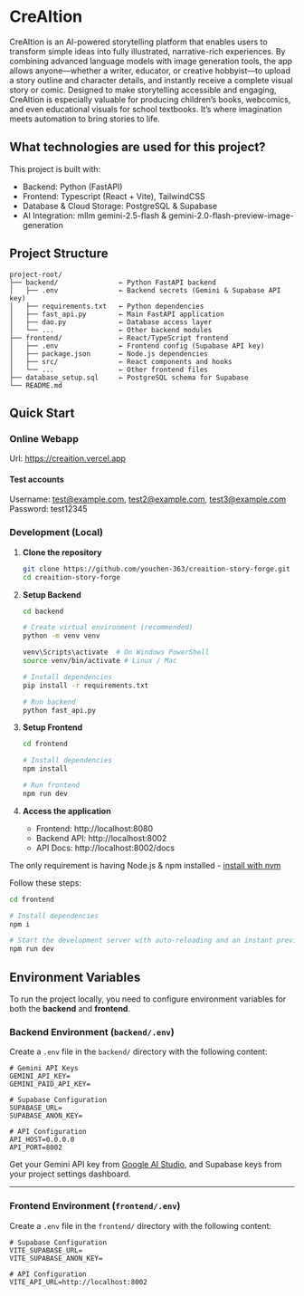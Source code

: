 # CreAItion 

CreAItion is an AI-powered storytelling platform that enables users to transform simple ideas into fully illustrated, narrative-rich experiences. By combining advanced language models with image generation tools, the app allows anyone—whether a writer, educator, or creative hobbyist—to upload a story outline and character details, and instantly receive a complete visual story or comic. Designed to make storytelling accessible and engaging, CreAItion is especially valuable for producing children’s books, webcomics, and even educational visuals for school textbooks. It’s where imagination meets automation to bring stories to life.

## What technologies are used for this project?

This project is built with:
- Backend: Python (FastAPI)
- Frontend: Typescript (React + Vite), TailwindCSS
- Database & Cloud Storage: PostgreSQL & Supabase
- AI Integration: mllm gemini-2.5-flash & gemini-2.0-flash-preview-image-generation


## Project Structure

```
project-root/
├── backend/               ← Python FastAPI backend
│   ├── .env               ← Backend secrets (Gemini & Supabase API key)
│   ├── requirements.txt   ← Python dependencies
│   ├── fast_api.py        ← Main FastAPI application
│   ├── dao.py             ← Database access layer
│   └── ...                ← Other backend modules
├── frontend/              ← React/TypeScript frontend
│   ├── .env               ← Frontend config (Supabase API key)
│   ├── package.json       ← Node.js dependencies
│   ├── src/               ← React components and hooks
│   └── ...                ← Other frontend files
├── database_setup.sql     ← PostgreSQL schema for Supabase
└── README.md              
```

## Quick Start

### Online Webapp
Url: https://creaition.vercel.app
#### Test accounts
  Username: test@example.com, test2@example.com, test3@example.com  
  Password: test12345

### Development (Local)

1. **Clone the repository**
   ```bash
   git clone https://github.com/youchen-363/creaition-story-forge.git
   cd creaition-story-forge
   ```

2. **Setup Backend**
   ```bash
   cd backend
   
   # Create virtual environment (recommended)
   python -m venv venv
   
   venv\Scripts\activate  # On Windows PowerShell
   source venv/bin/activate # Linux / Mac 
   
   # Install dependencies
   pip install -r requirements.txt
   
   # Run backend
   python fast_api.py
   ```

3. **Setup Frontend**
   ```bash
   cd frontend
   
   # Install dependencies
   npm install
   
   # Run frontend
   npm run dev
   ```

4. **Access the application**
   - Frontend: http://localhost:8080
   - Backend API: http://localhost:8002
   - API Docs: http://localhost:8002/docs

The only requirement is having Node.js & npm installed - [install with nvm](https://github.com/nvm-sh/nvm#installing-and-updating)

Follow these steps:

```sh
cd frontend

# Install dependencies
npm i

# Start the development server with auto-reloading and an instant preview.
npm run dev
```

## Environment Variables

To run the project locally, you need to configure environment variables for both the **backend** and **frontend**.

### Backend Environment (`backend/.env`)

Create a `.env` file in the `backend/` directory with the following content:

```env
# Gemini API Keys
GEMINI_API_KEY=
GEMINI_PAID_API_KEY=

# Supabase Configuration
SUPABASE_URL=
SUPABASE_ANON_KEY=

# API Configuration
API_HOST=0.0.0.0
API_PORT=8002
```
Get your Gemini API key from [Google AI Studio](https://aistudio.google.com/app/apikey), and Supabase keys from your project settings dashboard.

---

### Frontend Environment (`frontend/.env`)

Create a `.env` file in the `frontend/` directory with the following content:

```env
# Supabase Configuration
VITE_SUPABASE_URL=
VITE_SUPABASE_ANON_KEY=

# API Configuration
VITE_API_URL=http://localhost:8002
```

